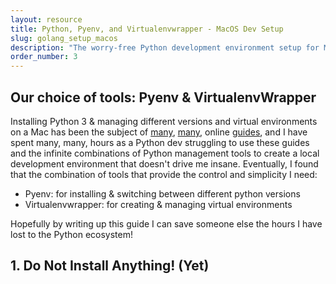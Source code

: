 ```yaml
---
layout: resource
title: Python, Pyenv, and Virtualenvwrapper - MacOS Dev Setup
slug: golang_setup_macos
description: "The worry-free Python development environment setup for MacOS"
order_number: 3
---
```


## Our choice of tools: Pyenv & VirtualenvWrapper

Installing Python 3 & managing different versions and virtual environments on a Mac has been the subject of [many](https://docs.python-guide.org/starting/install3/osx/), [many](https://www.digitalocean.com/community/tutorials/how-to-install-python-3-and-set-up-a-local-programming-environment-on-macos), online [guides](https://installpython3.com/mac/), and I have spent many, many, hours as a Python dev struggling to use these guides and the infinite combinations of Python management tools to create a local development environment that doesn't drive me insane.
Eventually, I found that the combination of tools that provide the control and simplicity I need:

 * Pyenv:  for installing & switching between different python versions
 * Virtualenvwrapper: for creating & managing virtual environments

Hopefully by writing up this guide I can save someone else the hours I have lost to the Python ecosystem!

## 1. Do Not Install Anything! (Yet)